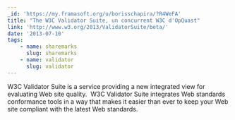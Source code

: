 ```yaml
---
_id: 'https://my.framasoft.org/u/borisschapira/?R4WeFA'
title: "The W3C Validator Suite, un concurrent W3C d'OpQuast"
link: 'http://www.w3.org/2013/ValidatorSuite/beta/'
date: '2013-07-10'
tags:
    - name: sharemarks
      slug: sharemarks
    - name: validator
      slug: validator
---
```


<div class="markdown"><p>W3C Validator Suite is a service providing a new integrated view for evaluating Web site quality.  W3C Validator Suite integrates Web standards conformance tools in a way that makes it easier than ever to keep your Web site compliant with the latest Web standards.
</p></div>
